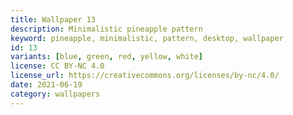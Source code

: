 ```yaml
---
title: Wallpaper 13
description: Minimalistic pineapple pattern
keyword: pineapple, minimalistic, pattern, desktop, wallpaper
id: 13
variants: [blue, green, red, yellow, white]
license: CC BY-NC 4.0
license_url: https://creativecommons.org/licenses/by-nc/4.0/
date: 2021-06-19
category: wallpapers
---
```

